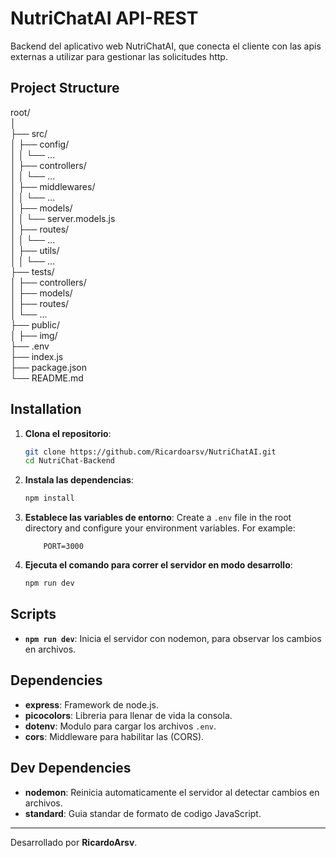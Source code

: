 # NutriChatAI API-REST

Backend del aplicativo web NutriChatAI, que conecta el cliente con las apis externas a utilizar para gestionar las solicitudes http.

## Project Structure
root/  
│  
├── src/  
│ ├── config/  
│ │   └── ...  
│ ├── controllers/  
│ │   └── ...  
│ ├── middlewares/  
│ │   └── ...  
│ ├── models/  
│ │   └── server.models.js   
│ ├── routes/  
│ │   └── ...    
│ ├── utils/    
│ │   └── ...  
├── tests/  
│ ├── controllers/  
│ ├── models/  
│ ├── routes/  
│ └── ...  
├── public/  
│   ├── img/  
├── .env  
├── index.js  
├── package.json  
└── README.md  
  

## Installation

1. **Clona el repositorio**:
    ```bash
    git clone https://github.com/Ricardoarsv/NutriChatAI.git
    cd NutriChat-Backend
    ```

2. **Instala las dependencias**:
    ```bash
    npm install
    ```

3. **Establece las variables de entorno**:
   Create a `.env` file in the root directory and configure your environment variables. For example:
    ```env
        PORT=3000
    ```

4. **Ejecuta el comando para correr el servidor en modo desarrollo**:
    ```bash
    npm run dev
    ```

## Scripts

- **`npm run dev`**: Inicia el servidor con nodemon, para observar los cambios en archivos.  

## Dependencies

- **express**: Framework de node.js.  
- **picocolors**: Libreria para llenar de vida la consola.
- **dotenv**: Modulo para cargar los archivos `.env`.
- **cors**: Middleware para habilitar las (CORS).  


## Dev Dependencies

- **nodemon**: Reinicia automaticamente el servidor al detectar cambios en archivos.
- **standard**: Guia standar de formato de codigo JavaScript.

---

Desarrollado por **RicardoArsv**.
